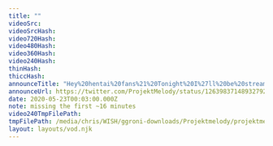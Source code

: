 ```yaml
---
title: ""
videoSrc: 
videoSrcHash: 
video720Hash: 
video480Hash: 
video360Hash: 
video240Hash: 
thinHash: 
thiccHash: 
announceTitle: "Hey%20hentai%20fans%21%20Tonight%20I%27ll%20be%20streaming%20a%20truly%20legendary%20game%20from%20CB%20-----%3E%E2%AD%90%EF%B8%8FSengoku%20Rance%21%E2%AD%90%EF%B8%8F%20%20Let%27s%20have%20fun%21%21%21"
announceUrl: https://twitter.com/ProjektMelody/status/1263983714893279233
date: 2020-05-23T00:03:00.000Z
note: missing the first ~16 minutes
video240TmpFilePath: 
tmpFilePath: /media/chris/WISH/ggroni-downloads/Projektmelody/projektmelody_2020-05-23_00-19-25.mkv
layout: layouts/vod.njk
---
```

